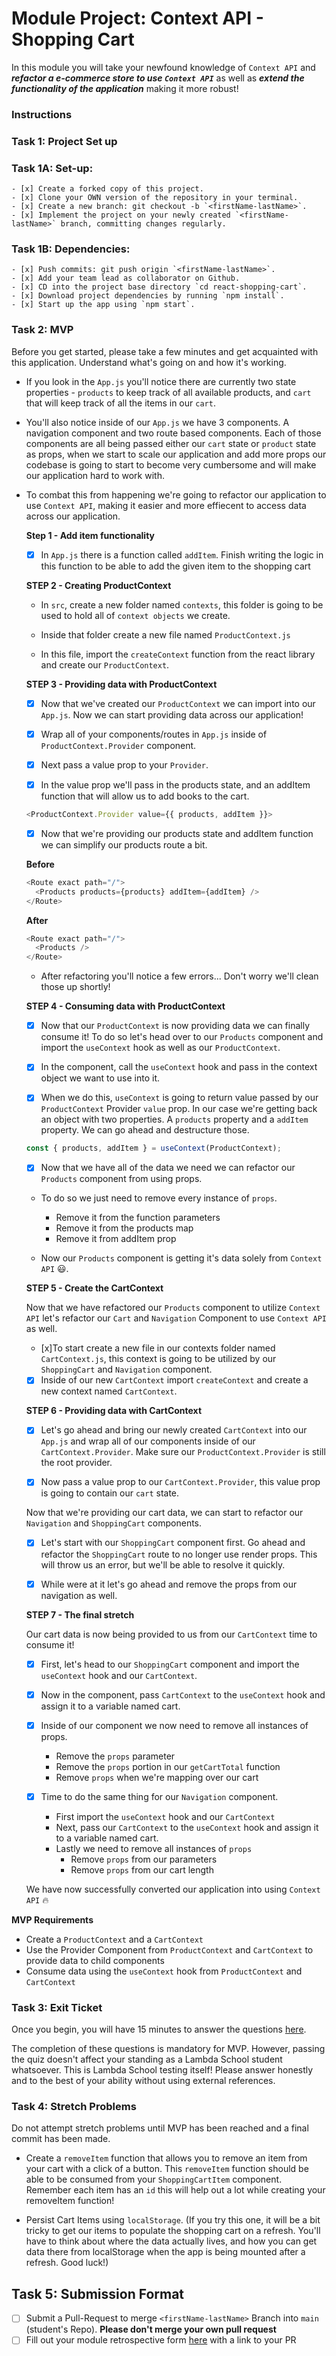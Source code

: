 # Module Project: Context API - Shopping Cart
  In this module you will take your newfound knowledge of `Context API` and ***refactor a e-commerce store to use `Context API`*** as well as ***extend the functionality of the application*** making it more robust!

### Instructions

### Task 1: Project Set up

  ### Task 1A: Set-up:
    - [x] Create a forked copy of this project.
    - [x] Clone your OWN version of the repository in your terminal.
    - [x] Create a new branch: git checkout -b `<firstName-lastName>`.
    - [x] Implement the project on your newly created `<firstName-lastName>` branch, committing changes regularly.

  ### Task 1B: Dependencies:
    - [x] Push commits: git push origin `<firstName-lastName>`.
    - [x] Add your team lead as collaborator on Github.
    - [x] CD into the project base directory `cd react-shopping-cart`.
    - [x] Download project dependencies by running `npm install`.
    - [x] Start up the app using `npm start`.

### Task 2: MVP

Before you get started, please take a few minutes and get acquainted with this application. Understand what's going on and how it's working.

- If you look in the `App.js` you'll notice there are currently two state properties - `products` to keep track of all available products, and `cart` that will keep track of all the items in our `cart`.

- You'll also notice inside of our `App.js` we have 3 components. A navigation component and two route based components. Each of those components are all being passed either our `cart` state or `product` state as props, when we start to scale our application and add more props our codebase is going to start to become very cumbersome and will make our application hard to work with.

- To combat this from happening we're going to refactor our application to use `Context API`, making it easier and more effiecent to access data across our application.

  **Step 1 - Add item functionality**

    - [x] In `App.js` there is a function called `addItem`. Finish writing the logic in this function to be able to add the given item to the shopping cart

  **STEP 2 - Creating ProductContext**

    - In `src`, create a new folder named `contexts`, this folder is going to be used to hold all of `context objects` we create.

    - Inside that folder create a new file named `ProductContext.js`

    - In this file, import the `createContext` function from the react library and create our `ProductContext`.

  **STEP 3 - Providing data with ProductContext**

    - [x] Now that we've created our `ProductContext` we can import into our `App.js`. Now we can start providing data across our application!

    - [x] Wrap all of your components/routes in `App.js` inside of `ProductContext.Provider` component.

    - [x] Next pass a value prop to your `Provider`.

    - [x] In the value prop we'll pass in the products state, and an addItem function that will allow us to add books to the cart.

    ```js
    <ProductContext.Provider value={{ products, addItem }}>
    ```

    - [x] Now that we're providing our products state and addItem function we can simplify our products route a bit.

    **Before**

    ```js
    <Route exact path="/">
      <Products products={products} addItem={addItem} />
    </Route>
    ```

    **After**

    ```js
    <Route exact path="/">
      <Products />
    </Route>
    ```

    - After refactoring you'll notice a few errors... Don't worry we'll clean those up shortly!

  **STEP 4 - Consuming data with ProductContext**

    - [x] Now that our `ProductContext` is now providing data we can finally consume it! To do so let's head over to our `Products` component and import the `useContext` hook as well as our `ProductContext`.

    - [x] In the component, call the `useContext` hook and pass in the context object we want to use into it.

    - [x] When we do this, `useContext` is going to return value passed by our `ProductContext` Provider `value` prop. In our case we're getting back an object with two properties. A `products` property and a `addItem` property. We can go ahead and destructure those.

    ```js
    const { products, addItem } = useContext(ProductContext);
    ```

    - [x] Now that we have all of the data we need we can refactor our `Products` component from using props.

    - To do so we just need to remove every instance of `props`.

      - Remove it from the function parameters
      - Remove it from the products map
      - Remove it from addItem prop

    - Now our `Products` component is getting it's data solely from `Context API` 😃.

  **STEP 5 - Create the CartContext**

    Now that we have refactored our `Products` component to utilize `Context API` let's refactor our `Cart` and `Navigation` Component to use `Context API` as well.

    - [x]To start create a new file in our contexts folder named `CartContext.js`, this context is going to be utilized by our `ShoppingCart` and `Navigation` component.

    - [x] Inside of our new `CartContext` import `createContext` and create a new context named `CartContext`.

  **STEP 6 - Providing data with CartContext**

    - [x] Let's go ahead and bring our newly created `CartContext` into our `App.js` and wrap all of our components inside of our `CartContext.Provider`. Make sure our `ProductContext.Provider` is still the root provider.

    - [x] Now pass a value prop to our `CartContext.Provider`, this value prop is going to contain our `cart` state.

    Now that we're providing our cart data, we can start to refactor our `Navigation` and `ShoppingCart` components.

    - [x] Let's start with our `ShoppingCart` component first. Go ahead and refactor the `ShoppingCart` route to no longer use render props. This will throw us an error, but we'll be able to resolve it quickly.

    - [x] While were at it let's go ahead and remove the props from our navigation as well.

  **STEP 7 - The final stretch**

    Our cart data is now being provided to us from our `CartContext` time to consume it!

    - [x] First, let's head to our `ShoppingCart` component and import the `useContext` hook and our `CartContext`.

    - [x] Now in the component, pass `CartContext` to the `useContext` hook and assign it to a variable named cart.

    - [x] Inside of our component we now need to remove all instances of props.

      - Remove the `props` parameter
      - Remove the `props` portion in our `getCartTotal` function
      - Remove `props` when we're mapping over our cart

    - [x] Time to do the same thing for our `Navigation` component.
      - First import the `useContext` hook and our `CartContext`
      - Next, pass our `CartContext` to the `useContext` hook and assign it to a variable named cart.
      - Lastly we need to remove all instances of `props`
        - Remove `props` from our parameters
        - Remove `props` from our cart length

    We have now successfully converted our application into using `Context API` 🔥

**MVP Requirements**

- Create a `ProductContext` and a `CartContext`
- Use the Provider Component from `ProductContext` and `CartContext` to provide data to child components
- Consume data using the `useContext` hook from `ProductContext` and `CartContext`

### Task 3: Exit Ticket

Once you begin, you will have 15 minutes to answer the questions [here](https://app.codesignal.com/public-test/eJHwQzsFKWH4Adq7T/rkYPaoSnvo3y8t).

The completion of these questions is mandatory for MVP. However, passing the quiz doesn't affect your standing as a Lambda School student whatsoever. This is Lambda School testing itself! Please answer honestly and to the best of your ability without using external references.

### Task 4: Stretch Problems

Do not attempt stretch problems until MVP has been reached and a final commit has been made.

- Create a `removeItem` function that allows you to remove an item from your cart with a click of a button. This `removeItem` function should be able to be consumed from your `ShoppingCartItem` component.
  Remember each item has an `id` this will help out a lot while creating your removeItem function!

- Persist Cart Items using `localStorage`. (If you try this one, it will be a bit tricky to get our items to populate the shopping cart on a refresh. You'll have to think about where the data actually lives, and how you can get data there from localStorage when the app is being mounted after a refresh. Good luck!)

## Task 5: Submission Format
* [ ] Submit a Pull-Request to merge `<firstName-lastName>` Branch into `main` (student's  Repo). **Please don't merge your own pull request**
* [ ] Fill out your module retrospective form [here](https://forms.lambdaschool.com/module-retrospective) with a link to your PR
